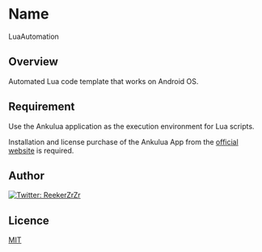 # Name
LuaAutomation

## Overview
Automated Lua code template that works on Android OS.

## Requirement
Use the Ankulua application as the execution environment for Lua scripts.

Installation and license purchase of the Ankulua App from the [official website](https://ankulua.boards.net/) is required.

## Author
[![Twitter: ReekerZrZr](https://img.shields.io/twitter/follow/ReekerZrZr?style=social)](https://x.com/ReekerZrZr)

## Licence

[MIT](https://opensource.org/licenses/mit-license.php)
